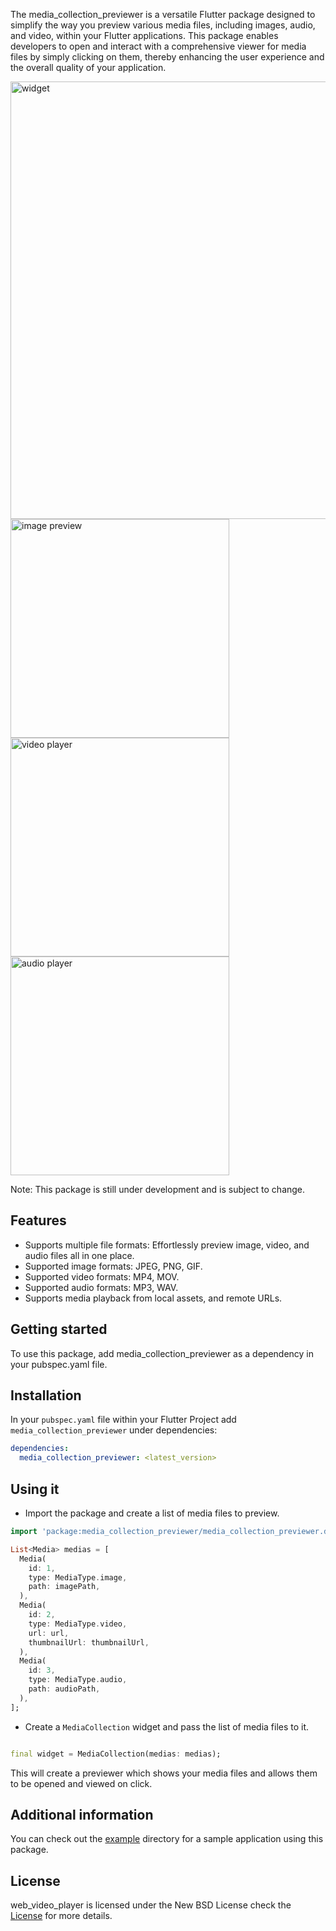 The media_collection_previewer is a versatile Flutter package designed to simplify the way you preview various media
files,
including images, audio, and video, within your Flutter applications.
This package enables developers to open and interact with a comprehensive viewer for media files by simply clicking on
them,
thereby enhancing the user experience and the overall quality of your application.

<img src="https://github.com/saedkhaled/media_collection_previewer/blob/main/screenshots/main.png?raw=true" width="700" alt="widget"/>
<img src="https://github.com/saedkhaled/media_collection_previewer/blob/main/screenshots/image.png?raw=true" width="350" alt="image preview"/>
<img src="https://github.com/saedkhaled/media_collection_previewer/blob/main/screenshots/video.png?raw=true" width="350" alt="video player"/>
<img src="https://github.com/saedkhaled/media_collection_previewer/blob/main/screenshots/audio.png?raw=true" width="350", alt="audio player"/>

Note: This package is still under development and is subject to change.

## Features

- Supports multiple file formats: Effortlessly preview image, video, and audio files all in one place.
- Supported image formats: JPEG, PNG, GIF.
- Supported video formats: MP4, MOV.
- Supported audio formats: MP3, WAV.
- Supports media playback from local assets, and remote URLs.

## Getting started

To use this package, add media_collection_previewer as a dependency in your pubspec.yaml file.

## Installation

In your `pubspec.yaml` file within your Flutter Project add `media_collection_previewer` under dependencies:

```yaml
dependencies:
  media_collection_previewer: <latest_version>
```

## Using it

- Import the package and create a list of media files to preview.

```dart
import 'package:media_collection_previewer/media_collection_previewer.dart';

List<Media> medias = [
  Media(
    id: 1,
    type: MediaType.image,
    path: imagePath,
  ),
  Media(
    id: 2,
    type: MediaType.video,
    url: url,
    thumbnailUrl: thumbnailUrl,
  ),
  Media(
    id: 3,
    type: MediaType.audio,
    path: audioPath,
  ),
];
```

- Create a `MediaCollection` widget and pass the list of media files to it.

```dart

final widget = MediaCollection(medias: medias);
```

This will create a previewer which shows your media files and allows them to be opened and viewed on click.

## Additional information

You can check out the [example]('https://github.com/saedkhaled/media_collection_previewer/tree/main/example') directory
for a sample application using this package.

## License

web_video_player is licensed under the New BSD License check
the [License]('https://github.com/saedkhaled/media_collection_previewer/blob/main/LICENSE') for more details.
